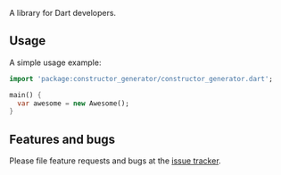 A library for Dart developers.

## Usage

A simple usage example:

```dart
import 'package:constructor_generator/constructor_generator.dart';

main() {
  var awesome = new Awesome();
}
```

## Features and bugs

Please file feature requests and bugs at the [issue tracker][tracker].

[tracker]: http://example.com/issues/replaceme
